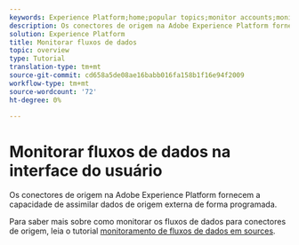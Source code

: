 ```yaml
---
keywords: Experience Platform;home;popular topics;monitor accounts;monitor dataflows;dataflows
description: Os conectores de origem na Adobe Experience Platform fornecem a capacidade de assimilar dados de origem externa de forma programada. Este tutorial fornece etapas para a exibição de fluxos de dados existentes na área de trabalho Fontes.
solution: Experience Platform
title: Monitorar fluxos de dados
topic: overview
type: Tutorial
translation-type: tm+mt
source-git-commit: cd658a5de08ae16babb016fa158b1f16e94f2009
workflow-type: tm+mt
source-wordcount: '72'
ht-degree: 0%

---
```



# Monitorar fluxos de dados na interface do usuário

Os conectores de origem na Adobe Experience Platform fornecem a capacidade de assimilar dados de origem externa de forma programada.

Para saber mais sobre como monitorar os fluxos de dados para conectores de origem, leia o tutorial [monitoramento de fluxos de dados em sources](../../../dataflows/ui/monitor-sources.md).
